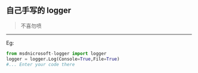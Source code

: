 ## 自己手写的 logger
>不喜勿喷
---
Eg:
```python
from msdnicrosoft-logger import logger
logger = logger.Log(Console=True,File=True)
#... Enter your code there
```

